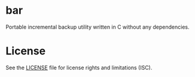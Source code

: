 # bar
Portable incremental backup utility written in C without any dependencies.

# License
See the [LICENSE](https://github.com/RhinoDevel/bar/blob/master/LICENSE.md) file for license rights and limitations (ISC).
